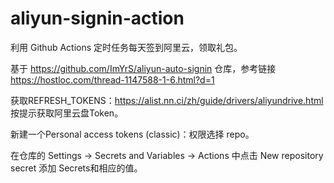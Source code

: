 # aliyun-signin-action

利用 Github Actions 定时任务每天签到阿里云，领取礼包。

基于 https://github.com/ImYrS/aliyun-auto-signin 仓库，参考链接 https://hostloc.com/thread-1147588-1-6.html?d=1

获取REFRESH_TOKENS：https://alist.nn.ci/zh/guide/drivers/aliyundrive.html 按提示获取阿里云盘Token。

新建一个Personal access tokens (classic)：权限选择 repo。

在仓库的 Settings -> Secrets and Variables -> Actions 中点击 New repository secret 添加 Secrets和相应的值。
